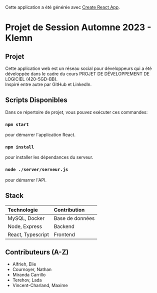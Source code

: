 Cette application a été générée avec  [Create React App](https://github.com/facebook/create-react-app).

# Projet de Session Automne 2023 - Klemn

## Projet

Cette application web est un réseau social pour développeurs qui a été développée dans le cadre du cours PROJET DE DÉVELOPPEMENT DE LOGICIEL (420-5GD-BB). <br>
Inspiré entre autre par GitHub et LinkedIn. 

## Scripts Disponibles

Dans ce répertoire de projet, vous pouvez exécuter ces commandes:

### `npm start`

pour démarrer l'application React.

### `npm install`

pour installer les dépendances du serveur.

### `node ./server/serveur.js`

pour démarrer l'API.

## Stack

| Technologie       | Contribution      | 
| :------------     | :---------------- |
| MySQL, Docker     | Base de données   |
| Node, Express     | Backend           |
| React, Typescript | Frontend          |

## Contributeurs (A-Z)

- Alfrieh, Elie
- Cournoyer, Nathan
- Miranda Carrillo
- Terehov, Lada
- Vincent-Charland, Maxime 